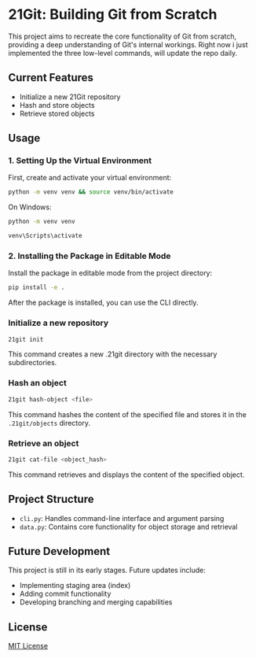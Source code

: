 # 21Git: Building Git from Scratch

This project aims to recreate the core functionality of Git from scratch, providing a deep understanding of Git's internal workings.
Right now i just implemented the three low-level commands, will update the repo daily.

## Current Features

- Initialize a new 21Git repository
- Hash and store objects
- Retrieve stored objects

## Usage

### 1. Setting Up the Virtual Environment
First, create and activate your virtual environment:

```bash
python -m venv venv && source venv/bin/activate
```
On Windows: 
```cmd
python -m venv venv
```
```cmd
venv\Scripts\activate
```
### 2. Installing the Package in Editable Mode
Install the package in editable mode from the project directory:
```bash
pip install -e .
```
After the package is installed, you can use the CLI directly.

### Initialize a new repository
```bash
21git init
```
This command creates a new .21git directory with the necessary subdirectories.

### Hash an object
```bash
21git hash-object <file>
```
This command hashes the content of the specified file and stores it in the `.21git/objects` directory.

### Retrieve an object
```bash
21git cat-file <object_hash>
```

This command retrieves and displays the content of the specified object.

## Project Structure

- `cli.py`: Handles command-line interface and argument parsing
- `data.py`: Contains core functionality for object storage and retrieval

## Future Development

This project is still in its early stages. Future updates include:

- Implementing staging area (index)
- Adding commit functionality
- Developing branching and merging capabilities

## License

[MIT License](https://opensource.org/licenses/MIT)
